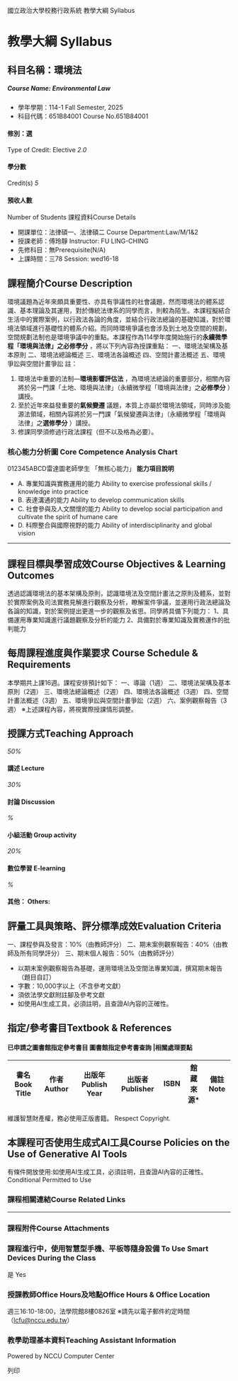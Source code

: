 國立政治大學校務行政系統 教學大綱 Syllabus
# 教學大綱 Syllabus
##  科目名稱：環境法
#####  Course Name: Environmental Law
  * 學年學期：114-1 Fall Semester, 2025 
  * 科目代碼：651B84001 Course No.651B84001


#### 修別：選
Type of Credit: Elective 
_2.0_
#### 學分數
Credit(s)
_5_
#### 預收人數
Number of Students
課程資料Course Details
  * 開課單位：法律碩一、法律碩二 Course Department:Law/M/1&2 
  * 授課老師：傅玲靜 Instructor: FU LING-CHING 
  * 先修科目：無Prerequisite(N/A)
  * 上課時間：三78 Session: wed16-18 


##  課程簡介Course Description
環境議題為近年來頗具重要性、亦具有爭議性的社會議題，然而環境法的體系認識、基本理論及其運用，對於傳統法律系的同學而言，則較為陌生。本課程擬結合生活中的實際案例，以行政法各論的角度，並結合行政法總論的基礎知識，對於環境法領域進行基礎性的體系介紹。而同時環境爭議也會涉及到土地及空間的規劃，空間規劃法制也是環境爭議中的重點。本課程作為114學年度開始施行的**永續微學程「環境與法律」之必修學分** ，將以下列內容為授課重點：
一、環境法架構及基本原則
二、環境法總論概述
三、環境法各論概述
四、空間計畫法概述
五、環境爭訟與空間計畫爭訟
註：
  1. 環境法中重要的法制—**環境影響評估法** ，為環境法總論的重要部分，相關內容將於另一門課「土地、環境與法律」（永續微學程「環境與法律」之**必修學分** ）講授。
  2. 至於近年來益發重要的**氣候變遷** 議題，本質上亦屬於環境法領域，同時涉及能源法領域，相關內容將於另一門課「氣候變遷與法律」（永續微學程「環境與法律」之**選修學分** ）講授。
  3. 修課同學須修過行政法課程（但不以及格為必要）。


###  核心能力分析圖 Core Competence Analysis Chart
012345ABCD雷達圖老師學生
「無核心能力」 
**能力項目說明**
  * A. 專業知識與實務運用的能力 Ability to exercise professional skills / knowledge into practice
  * B. 表達溝通的能力 Ability to develop communication skills
  * C. 社會參與及人文關懷的能力 Ability to develop social participation and cultivate the spirit of humane care
  * D. 科際整合與國際視野的能力 Ability of interdisciplinarity and global vision


* * *
##  課程目標與學習成效Course Objectives & Learning Outcomes 
透過認識環境法的基本架構及原則，認識環境法及空間計畫法之原則及體系，並對於實際案例及司法實務見解進行觀察及分析，瞭解案件爭議，並運用行政法總論及各論的知識，對於案例提出更進一步的觀察及省思。同學將具備下列能力：
1、具備運用專業知識進行議題觀察及分析的能力
2、具備對於專業知識及實務運作的批判能力
##  每周課程進度與作業要求 Course Schedule & Requirements
本學期共上課16週。課程安排預計如下：
一、導論（1週）
二、環境法架構及基本原則（2週）
三、環境法總論概述（2週）
四、環境法各論概述（3週）
四、空間計畫法概述（3週）
五、環境爭訟與空間計畫爭訟（2週）
六、案例觀察報告（3週）
※上述課程內容，將視實際授課情形調整。
##  授課方式Teaching Approach
_50%_
####  講述 Lecture
_30%_
####  討論 Discussion
_%_
####  小組活動 Group activity
_20%_
####  數位學習 E-learning
_%_
####  其他： Others:
##  評量工具與策略、評分標準成效Evaluation Criteria
一、課程參與及發言：10%（由教師評分）
二、期末案例觀察報告：40%（由教師及所有同學評分）
三、期末個人報告：50%（由教師評分）
  * 以期末案例觀察報告為基礎，運用環境法及空間法專業知識，撰寫期末報告（題目自訂）
  * 字數：10,000字以上（不含參考文獻）
  * 須依法學文獻附註腳及參考文獻
  * 如使用AI生成工具，必須註明，且查證AI內容的正確性。


##  指定/參考書目Textbook & References
####  已申請之圖書館指定參考書目  圖書館指定參考書查詢 |相關處理要點
書名 Book Title |  作者 Author |  出版年 Publish Year |  出版者 Publisher |  ISBN  |  館藏來源* |  備註 Note  
---|---|---|---|---|---|---  
維護智慧財產權，務必使用正版書籍。 Respect Copyright.
##  本課程可否使用生成式AI工具Course Policies on the Use of Generative AI Tools
有條件開放使用:如使用AI生成工具，必須註明，且查證AI內容的正確性。 Conditional Permitted to Use 
###  課程相關連結Course Related Links
* * *
###  課程附件Course Attachments
###  課程進行中，使用智慧型手機、平板等隨身設備 To Use Smart Devices During the Class
是  Yes
###  授課教師Office Hours及地點Office Hours & Office Location
週三16:10-18:00，法學院館8樓0826室
※請先以電子郵件約定時間（lcfu@nccu.edu.tw）
###  教學助理基本資料Teaching Assistant Information
Powered by NCCU Computer Center
  
列印
